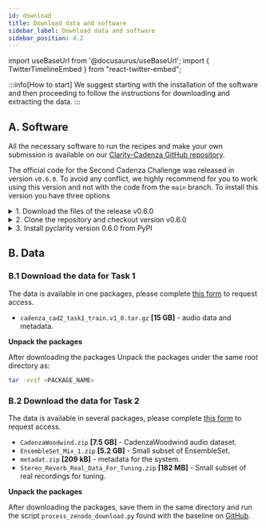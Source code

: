 ```yaml
---
id: download
title: Download data and software
sidebar_label: Download data and software
sidebar_position: 4.2
---
```

import useBaseUrl from '@docusaurus/useBaseUrl';
import { TwitterTimelineEmbed } from "react-twitter-embed";

:::info[How to start]
We suggest starting with the installation of the software and then proceeding to follow the instructions for downloading and extracting the data.
:::

## A. Software

All the necessary software to run the recipes and make your own submission is available on our [Clarity-Cadenza
GitHub repository](https://github.com/claritychallenge/clarity).

The official code for the Second Cadenza Challenge was released in version `v0.6.0`.
To avoid any conflict, we highly recommend for you to work using this version and
not with the code from the `main` branch. To install this version you have three options

<details>
  <summary>1. Download the files of the release v0.6.0</summary>

* download from https://github.com/claritychallenge/clarity/releases/tag/v0.6.0
* unpacked the package

From inside the directory, run:

```bash
pip install -e .
```

</details>

<details>
  <summary>2. Clone the repository and checkout version v0.6.0</summary>

```bash
git clone https://github.com/claritychallenge/clarity.git
git checkout tags/v0.6.0

cd clarity
pip install -e .
```
</details>

<details>
  <summary>3. Install pyclarity version 0.6.0 from PyPI</summary>

```bash
pip install pyclarity==0.6.0
```

</details>

## B. Data

### B.1 Download the data for Task 1

The data is available in one packages, please complete [this form](https://forms.gle/p6qQGydbpnJ1ESjC6) to request access.

* `cadenza_cad2_task1_train.v1_0.tar.gz` **[15 GB]** - audio data and metadata.

**Unpack the packages**

After downloading the packages
Unpack the packages under the same root directory as:

```bash
tar -xvzf <PACKAGE_NAME>
```

### B.2 Download the data for Task 2

The data is available in several packages, please complete [this form](https://forms.gle/CtBJNRAmmsrXptAj7) to request access.

* `CadenzaWoodwind.zip` **[7.5 GB]** - CadenzaWoodwind audio dataset.
* `EnsembleSet_Mix_1.zip` **[5.2 GB]** - Small subset of EnsembleSet.
* `metadat.zip` **[209 kB]** - metadata for the system.
* `Stereo_Reverb_Real_Data_For_Tuning.zip` **[182 MB]** - Small subset of real recordings for tuning.

**Unpack the packages**

After downloading the packages, save them in the same directory
and run the script `process_zenodo_download.py` found with the baseline on [GitHub](https://github.com/claritychallenge/clarity).
